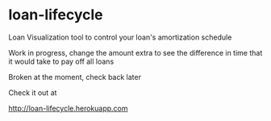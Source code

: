 # loan-lifecycle
Loan Visualization tool to control your loan's amortization schedule

Work in progress, change the amount extra  to see the difference in time that it would take to pay off all loans

Broken at the moment, check back later

Check it out at

http://loan-lifecycle.herokuapp.com
